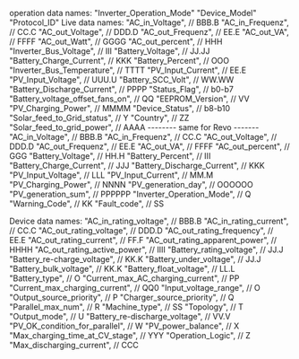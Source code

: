 operation data names:
        "Inverter_Operation_Mode"
        "Device_Model"
        "Protocol_ID"
Live data names:
        "AC_in_Voltage",                  // BBB.B
        "AC_in_Frequenz",                 // CC.C
        "AC_out_Voltage",                 // DDD.D
        "AC_out_Frequenz",                // EE.E
        "AC_out_VA",                      // FFFF
        "AC_out_Watt",                    // GGGG
        "AC_out_percent",                 // HHH
        "Inverter_Bus_Voltage",           // III
        "Battery_Voltage",                // JJ.JJ
        "Battery_Charge_Current",         // KKK
        "Battery_Percent",                // OOO
        "Inverter_Bus_Temperature",       // TTTT
        "PV_Input_Current",               // EE.E
        "PV_Input_Voltage",               // UUU.U
        "Battery_SCC_Volt",               // WW.WW
        "Battery_Discharge_Current",      // PPPP
        "Status_Flag",                    // b0-b7
        "Battery_voltage_offset_fans_on", // QQ
        "EEPROM_Version",                 // VV
        "PV_Charging_Power",              // MMMM
        "Device_Status",                  // b8-b10
        "Solar_feed_to_Grid_status",      // Y
        "Country",                        // ZZ
        "Solar_feed_to_grid_power",       // AAAA
        -------- same for Revo -------
        "AC_in_Voltage",             // BBB.B
        "AC_in_Frequenz",            // CC.C
        "AC_out_Voltage",            // DDD.D
        "AC_out_Frequenz",           // EE.E
        "AC_out_VA",                 // FFFF
        "AC_out_percent",            // GGG
        "Battery_Voltage",           // HH.H
        "Battery_Percent",           // III
        "Battery_Charge_Current",    // JJJ
        "Battery_Discharge_Current", // KKK
        "PV_Input_Voltage",          // LLL
        "PV_Input_Current",          // MM.M
        "PV_Charging_Power",         // NNNN
        "PV_generation_day",         // OOOOOO
        "PV_generation_sum",         // PPPPPP
        "Inverter_Operation_Mode",   // Q
        "Warning_Code",              // KK
        "Fault_code",                // SS

Device data names:
        "AC_in_rating_voltage",            // BBB.B
        "AC_in_rating_current",            // CC.C
        "AC_out_rating_voltage",           // DDD.D
        "AC_out_rating_frequency",         // EE.E
        "AC_out_rating_current",           // FF.F
        "AC_out_rating_apparent_power",    // HHHH
        "AC_out_rating_active_power",      // IIII
        "Battery_rating_voltage",          // JJ.J
        "Battery_re-charge_voltage",       // KK.K
        "Battery_under_voltage",           // JJ.J
        "Battery_bulk_voltage",            // KK.K
        "Battery_float_voltage",           // LL.L
        "Battery_type",                    // O
        "Current_max_AC_charging_current", // PP
        "Current_max_charging_current",    // QQ0
        "Input_voltage_range",             // O
        "Output_source_priority",          // P
        "Charger_source_priority",         // Q
        "Parallel_max_num",                // R
        "Machine_type",                    // SS
        "Topology",                        // T
        "Output_mode",                     // U
        "Battery_re-discharge_voltage",    // VV.V
        "PV_OK_condition_for_parallel",    // W
        "PV_power_balance",                // X
        "Max_charging_time_at_CV_stage",   // YYY
        "Operation_Logic",                 // Z
        "Max_discharging_current",         // CCC